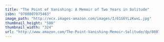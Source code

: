 ```yaml
---
title: "The Point of Vanishing: A Memoir of Two Years in Solitude"
isbn: "9780807075463"
image_path: "http://ecx.images-amazon.com/images/I/61G6YLzKwxL.jpg"
thumbnail_height: "500"
thumbnail_width: "324"
url: "http://www.amazon.com/The-Point-Vanishing-Memoir-Solitude/dp/0807075469"
---
```

